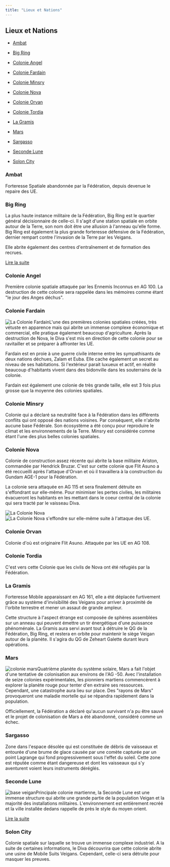 ```yaml
---
title: "Lieux et Nations"
---
```


Lieux et Nations
----------------


- [Ambat](#ambat)
  
- [Big Ring](#big-ring)
  
- [Colonie Angel](#colonie-angel)
  
- [Colonie Fardain](#colonie-fardain)
  
- [Colonie Minsry](#colonie-minsry)
  
- [Colonie Nova](#colonie-nova)
  
- [Colonie Orvan](#colonie-orvan)
  
- [Colonie Tordia](#colonie-tordia)
  
- [La Gramis](#la-gramis)
  
- [Mars](#mars)
  
- [Sargasso](#sargasso)
  
- [Seconde Lune](#seconde-lune)
  
- [Solon City](#solon-city)



### Ambat


Forteresse Spatiale abandonnée par la Fédération, depuis devenue le repaire des UE. 


### Big Ring


La plus haute instance militaire de la Fédération, Big Ring est le quartier général décisionnaire de celle-ci. Il s'agit d'une station spatiale en orbite autour de la Terre, son nom doit être une allusion à l'anneau qu'elle forme. Big Ring est également la plus grande forteresse défensive de la Fédération, dernier rempart contre l'invasion de la Terre par les Veigans. 


Elle abrite également des centres d'entraînement et de formation des recrues.  


[Lire la suite](ag/lieux/big-ring.html)


### Colonie Angel


Première colonie spatiale attaquée par les Ennemis Inconnus en AG 100. La destruction de cette colonie sera rappelée dans les mémoires comme étant "le jour des Anges déchus".  


### Colonie Fardain


![La Colonie Fardain](/images/stories/saga/gundamage/tech/fardain.jpg)L'une des premières colonies spatiales créées, très vétuste en apparence mais qui abrite un immense complexe économique et commercial, elle pratique également beaucoup d'agriculture. Après la destruction de Nova, le Diva s'est mis en direction de cette colonie pour se ravitailler et se préparer à affronter les UE. 


Fardain est en proie à une guerre civile interne entre les sympathisants de deux nations déchues, Zalam et Euba. Elle cache également un secret au niveau de ses habitations. Si l'extérieur parait luxueux et actif, en réalité beaucoup d'habitants vivent dans des bidonville dans les souterrains de la colonie.  


Fardain est également une colonie de très grande taille, elle est 3 fois plus grosse que la moyenne des colonies spatiales.  


### Colonie Minsry


Colonie qui a déclaré sa neutralité face à la Fédération dans les différents conflits qui ont opposé des nations voisines. Par conséquent, elle n'abrite aucune base Fédérale. Son écosystème a été conçu pour reproduire le climat et les environnements de la Terre. Minsry est considérée comme étant l'une des plus belles colonies spatiales. 


### Colonie Nova


Colonie de construction assez récente qui abrite la base militaire Ariston, commandée par Hendrick Bruzar. C'est sur cette colonie que Flit Asuno a été reccueilli après l'attaque d'Orvan et où il travaillera à la construction du Gundam AGE-1 pour la Fédération. 


La colonie sera attaquée en AG 115 et sera finalement détruite en s'effondrant sur elle-même. Pour minimiser les pertes civiles, les militaires évacueront les habitants en les mettant dans le coeur central de la colonie qui sera tracté par le vaisseau Diva.


![La Colonie Nova](/images/stories/saga/gundamage/tech/nova.jpg) ![La Colonie Nova s'effondre sur elle-même suite à l'attaque des UE.](/images/stories/saga/gundamage/tech/nova2.jpg) 


### Colonie Orvan


Colonie d'où est originaire Flit Asuno. Attaquée par les UE en AG 108.


### Colonie Tordia


C'est vers cette Colonie que les civils de Nova ont été réfugiés par la Fédération. 


### La Gramis


Forteresse Mobile apparaissant en AG 161, elle a été déplacée furtivement grâce au système d'invisibilité des Veigans pour arriver à proximité de l'orbite terrestre et mener un assaut de grande ampleur. 


Cette structure à l'aspect étrange est composée de sphères assemblées sur un anneau qui peuvent émettre un tir énergétique d'une puissance phénoménale. La Gramis aura servi avant tout à détruire le QG de la Fédération, Big Ring, et restera en orbite pour maintenir le siège Veigan autour de la planète. Il s'agira du QG de Zeheart Galette durant leurs opérations.  


### Mars


![colonie mars](/images/stories/saga/gundamage/tech/colonie_mars.jpg)Quatrième planète du système solaire, Mars a fait l'objet d'une tentative de colonisation aux environs de l'AG -50. Avec l'installation de seize colonies expérimentales, les pionniers martiens commencèrent à explorer la planète rouge pour tenter d'en extraire ses ressources. Cependant, une catastrophe aura lieu sur place. Des "rayons de Mars" provoqueront une maladie mortelle qui se répandra rapidement dans la population.


Officiellement, la Fédération a déclaré qu'aucun survivant n'a pu être sauvé et le projet de colonisation de Mars a été abandonné, considéré comme un échec.  


### Sargasso


Zone dans l'espace désolée qui est constituée de débris de vaisseaux et entourée d'une brume de glace causée par une comète capturée par un point Lagrange qui fond progressivement sous l'effet du soleil. Cette zone est réputée comme étant dangereuse et dont les vaisseaux qui s'y aventurent voient leurs instruments déréglés. 


### Seconde Lune


![base veigan](/images/stories/saga/gundamage/tech/base_veigan.jpg)Principale colonie martienne, la Seconde Lune est une immense structure qui abrite une grande partie de la population Veigan et la majorité des installations militaires. L'environnement est entièrement recréé et la ville installée dedans rappelle de près le style du moyen orient. 


[Lire la suite](ag/lieux/seconde-lune.html)


### Solon City


Colonie spatiale sur laquelle se trouve un immense complexe industriel. A la suite de certaines informations, le Diva découvrira que cette colonie abrite une usine de Mobile Suits Veigans. Cependant, celle-ci sera détruite pour masquer les preuves. 



